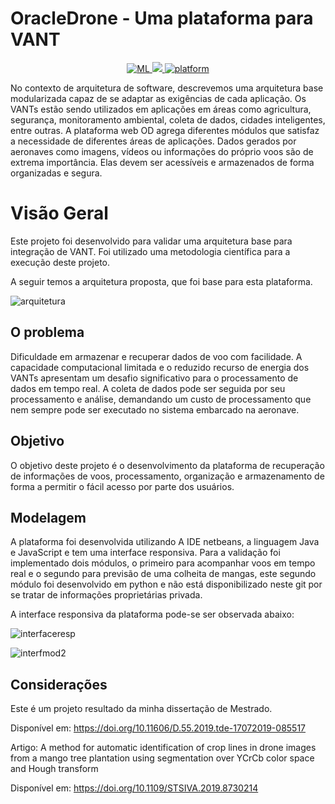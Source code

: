 # OracleDrone - Uma plataforma para VANT

<p align="center">
  <a href="#">
    <img src="https://img.shields.io/badge/OracleDrone-Plataforma%20para%20VANT-brightgreen" alt="ML">
  </a>
  <a href="#">
    <img src="https://img.shields.io/badge/-java-blue">
  </a>
  <a href="#">
    <img src="https://img.shields.io/badge/platform-Linux%20%7C%20macOS%20%7C%20Windows-orange" alt="platform">
  </a> 
</p>

No contexto de arquitetura de software, descrevemos uma arquitetura base modularizada capaz de se adaptar as exigências de cada aplicação. Os VANTs estão sendo utilizados em aplicações em áreas como agricultura, segurança, monitoramento ambiental, coleta de dados, cidades inteligentes, entre outras. A plataforma web OD agrega diferentes módulos que satisfaz a necessidade de diferentes áreas de aplicações. Dados gerados por aeronaves como imagens, vídeos ou informações do próprio voos são de extrema importância. Elas devem ser acessíveis e  armazenados de forma organizadas e segura.


# Visão Geral

Este projeto foi desenvolvido para validar uma arquitetura base para integração de VANT. Foi utilizado uma metodologia científica para a execução deste projeto.

A seguir temos a arquitetura proposta, que foi base para esta plataforma. 

![arquitetura](https://user-images.githubusercontent.com/29265084/151277394-4151223c-7ba1-4596-b390-1f3baa4bb73d.png)


## O problema

Dificuldade em armazenar e recuperar dados de voo com facilidade. A capacidade computacional limitada e o reduzido recurso de energia dos VANTs apresentam um desafio significativo para o processamento de dados em tempo real. A coleta de dados pode ser seguida por seu processamento e análise, demandando um custo de processamento que nem sempre pode ser executado no sistema embarcado na aeronave.

## Objetivo

O objetivo deste projeto é o desenvolvimento da plataforma de recuperação de informações de voos, processamento, organização e armazenamento de forma a permitir o fácil acesso por parte dos usuários. 

## Modelagem

A plataforma foi desenvolvida utilizando A IDE netbeans, a linguagem Java e JavaScript e tem uma interface responsiva. Para a validação foi implementado dois módulos, o primeiro para acompanhar voos em tempo real e o segundo para previsão de uma colheita de mangas, este segundo módulo foi desenvolvido em python e não está disponibilizado neste git por se tratar de informações proprietárias privada. 

A interface responsiva da plataforma pode-se ser observada abaixo:

![interfaceresp](https://user-images.githubusercontent.com/29265084/151284460-22a12c4d-3cc2-4d94-bbf1-2c7d5b87a44c.png)

![interfmod2](https://user-images.githubusercontent.com/29265084/151284480-9ceb9b82-363c-4c40-be17-310b59cc956a.png)

## Considerações

Este é um projeto resultado da minha dissertação de Mestrado. 

Disponível em: https://doi.org/10.11606/D.55.2019.tde-17072019-085517

Artigo: A method for automatic identification of crop lines in drone images from a mango tree plantation using segmentation over YCrCb color space and Hough transform

Disponível em: https://doi.org/10.1109/STSIVA.2019.8730214

